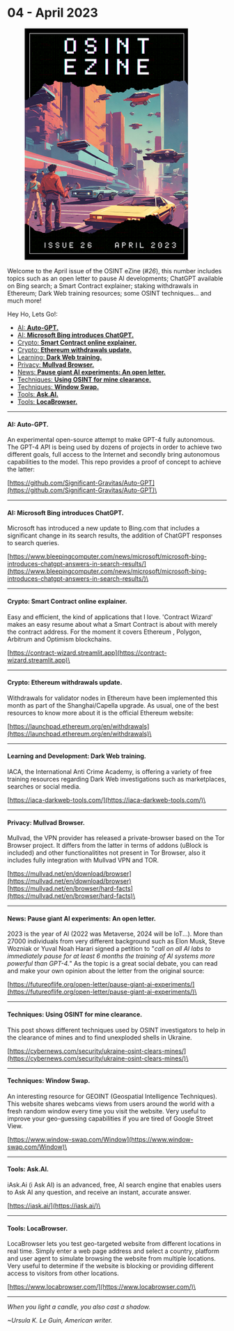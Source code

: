 # 04 - April 2023

<figure><img src="../../.gitbook/assets/OSINT_eZine-202304.png" alt="" width="375"><figcaption></figcaption></figure>

Welcome to the April issue of the OSINT eZine (_#26_), this number includes topics such as an open letter to pause AI developments; ChatGPT available on Bing search; a Smart Contract explainer; staking withdrawals in Ethereum; Dark Web training resources; some OSINT techniques... and much more!

Hey Ho, Lets Go!:

* [AI: **Auto-GPT.**](04-april-2023.md#ai-auto-gpt)
* [AI: **Microsoft Bing introduces ChatGPT.**](04-april-2023.md#ai-microsoft-bing-introduces-chatgpt)
* [Crypto: **Smart Contract online explainer.**](04-april-2023.md#crypto-smart-contract-online-explainer)
* [Crypto: **Ethereum withdrawals update.**](04-april-2023.md#crypto-ethereum-withdrawals-update)
* [Learning: **Dark Web training.**](04-april-2023.md#learning-and-development-dark-web-training)
* [Privacy: **Mullvad Browser.**](04-april-2023.md#privacy-mullvad-browser)
* [News: **Pause giant AI experiments: An open letter.**](04-april-2023.md#news-pause-giant-ai-experiments-an-open-letter)
* [Techniques: **Using OSINT for mine clearance.**](04-april-2023.md#techniques-using-osint-for-mine-clearance)
* [Techniques: **Window Swap.**](04-april-2023.md#techniques-window-swap)
* [Tools: **Ask.AI.**](04-april-2023.md#tools-ask.ai)
* [Tools: **LocaBrowser.**](04-april-2023.md#tools-locabrowser)

***

#### AI: Auto-GPT.

An experimental open-source attempt to make GPT-4 fully autonomous. The GPT-4 API is being used by dozens of projects in order to achieve two different goals, full access to the Internet and secondly bring autonomous capabilities to the model. This repo provides a proof of concept to achieve the latter:

[https://github.com/Significant-Gravitas/Auto-GPT](https://github.com/Significant-Gravitas/Auto-GPT)\


***

#### AI: Microsoft Bing introduces ChatGPT.

Microsoft has introduced a new update to Bing.com that includes a significant change in its search results, the addition of ChatGPT responses to search queries.

[https://www.bleepingcomputer.com/news/microsoft/microsoft-bing-introduces-chatgpt-answers-in-search-results/](https://www.bleepingcomputer.com/news/microsoft/microsoft-bing-introduces-chatgpt-answers-in-search-results/)\


***

#### Crypto: Smart Contract online explainer.

Easy and efficient, the kind of applications that I love. 'Contract Wizard' makes an easy resume about what a Smart Contract is about with merely the contract address. For the moment it covers Ethereum , Polygon, Arbitrum and Optimism blockchains.

[https://contract-wizard.streamlit.app](https://contract-wizard.streamlit.app)\


***

#### Crypto: Ethereum withdrawals update.

Withdrawals for validator nodes in Ethereum have been implemented this month as part of the Shanghai/Capella upgrade. As usual, one of the best resources to know more about it is the official Ethereum website:

[https://launchpad.ethereum.org/en/withdrawals](https://launchpad.ethereum.org/en/withdrawals)\


***

#### Learning and Development: Dark Web training.

IACA, the International Anti Crime Academy, is offering a variety of free training resources regarding Dark Web investigations such as marketplaces, searches or social media.

[https://iaca-darkweb-tools.com/](https://iaca-darkweb-tools.com/)\


***

#### Privacy: Mullvad Browser.

Mullvad, the VPN provider has released a private-browser based on the Tor Browser project. It differs from the latter in terms of addons (uBlock is included) and other functionalitites not present in Tor Browser, also it includes fully integration with Mullvad VPN and TOR.

[https://mullvad.net/en/download/browser](https://mullvad.net/en/download/browser) [https://mullvad.net/en/browser/hard-facts](https://mullvad.net/en/browser/hard-facts)\


***

#### News: Pause giant AI experiments: An open letter.

2023 is the year of AI (2022 was Metaverse, 2024 will be IoT...). More than 27000 individuals from very different background such as Elon Musk, Steve Wozniak or Yuval Noah Harari signed a petition to "_call on all AI labs to immediately pause for at least 6 months the training of AI systems more powerful than GPT-4._" As the topic is a great social debate, you can read and make your own opinion about the letter from the original source:

[https://futureoflife.org/open-letter/pause-giant-ai-experiments/](https://futureoflife.org/open-letter/pause-giant-ai-experiments/)\


***

#### Techniques: Using OSINT for mine clearance.

This post shows different techniques used by OSINT investigators to help in the clearance of mines and to find unexploded shells in Ukraine.

[https://cybernews.com/security/ukraine-osint-clears-mines/](https://cybernews.com/security/ukraine-osint-clears-mines/)\


***

#### Techniques: Window Swap.

An interesting resource for GEOINT (Geospatial Intelligence Techniques). This website shares webcams views from users around the world with a fresh random window every time you visit the website. Very useful to improve your geo-guessing capabilities if you are tired of Google Street View.

[https://www.window-swap.com/Window](https://www.window-swap.com/Window)\


***

#### Tools: Ask.AI.

iAsk.Ai (i Ask AI) is an advanced, free, AI search engine that enables users to Ask AI any question, and receive an instant, accurate answer.

[https://iask.ai/](https://iask.ai/)\


***

#### Tools: LocaBrowser.

LocaBrowser lets you test geo-targeted website from different locations in real time. Simply enter a web page address and select a country, platform and user agent to simulate browsing the website from multiple locations. Very useful to determine if the website is blocking or providing different access to visitors from other locations.

[https://www.locabrowser.com/](https://www.locabrowser.com/)\


***

_When you light a candle, you also cast a shadow._

_\~Ursula K. Le Guin, American writer._
